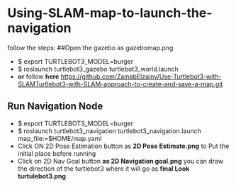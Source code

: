 # Using-SLAM-map-to-launch-the-navigation
follow the steps:
##Open the gazebo as gazebomap.png
* $ export TURTLEBOT3_MODEL=burger
* $ roslaunch turtlebot3_gazebo turtlebot3_world.launch
* **or** follow **here** https://github.com/ZainabElzainy/Use-Turtlebot3-with-SLAMTurtlebot3-with-SLAM-approach-to-create-and-save-a-map.git
## Run Navigation Node
* $ export TURTLEBOT3_MODEL=burger
* $ roslaunch turtlebot3_navigation turtlebot3_navigation.launch map_file:=$HOME/map.yaml
 * Click ON 2D Pose Estimation button  as **2D Pose Estimate.png** to Put the initial place before running 
 * Click on 2D Nav Goal button   **as 2D Navigation goal.png** you can draw the direction of the turtlebot3  where it will go as **final Look turtulebot3.png**
